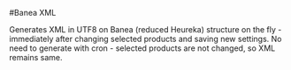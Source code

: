 
#Banea XML

Generates XML in UTF8 on Banea (reduced Heureka) structure on the fly - immediately after changing selected products and saving new settings.
No need to generate with cron - selected products are not changed, so XML remains same.